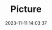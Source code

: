 ---
weight: 1
images:
- /images/edited/122.jpeg
title: Picture
date: 2023-11-11 14:03:37
tags:
- luminar
- work
---